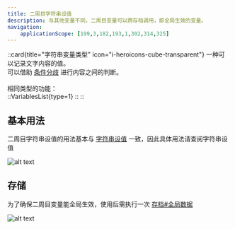```yaml
---
title: 二周目字符串设值
description: 与其他变量不同，二周目变量可以跨存档调用，即全局生效的变量。
navigation:
    applicationScope: [199,3,182,193,1,302,314,325]
---
```


::card{title="字符串变量类型" icon="i-heroicons-cube-transparent"}
一种可以记录文字内容的值。<br>
可以借助 [条件分歧](../logic/conditionalbranch) 进行内容之间的判断。<br><br>
相同类型的功能：<br>
  ::VariablesList{type=1}
  ::
::

## 基本用法

二周目字符串设值的用法基本与 [字符串设值](/zh_hans/commands/gameprogress/stringvariables) 一致，因此具体用法请查阅字符串设值

![alt text](https://cdn.gcw.wiki/gcw/image/zh_hans/commands/gameprogress/ngstringvariables/image.png)

## 存储

为了确保二周目变量能全局生效，使用后需执行一次 [存档#全局数据](../system/save#全局数据)

![alt text](https://cdn.gcw.wiki/gcw/image/zh_hans/commands/gameprogress/ngnumbervariables/image-1.png)
